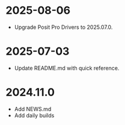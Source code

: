 # 2025-08-06

- Upgrade Posit Pro Drivers to 2025.07.0.

# 2025-07-03

- Update README.md with quick reference.

# 2024.11.0

- Add NEWS.md
- Add daily builds
